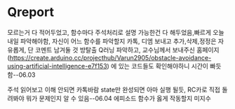 # Qreport

모르는거 다 적어두었고, 함수마다 주석처리로 설명 가능한건 다 해두었음,빠르게 오늘내일 파악해야함, 자신이 어느 함수를 파악할지 카톡, 디엠 보내고 추가,삭제,정정은 자유롭게, 단 코멘트 남겨둘 것
방탈출 Q러닝 파악하고, 교수님께서 보내주신 홈페이지(https://create.arduino.cc/projecthub/Varun2905/obstacle-avoidance-using-artificial-intelligence-e7f153) 에 있는 코드들도 확인해야하니 시간이 빠듯함--06.03

주석 읽어보고 이해 안되면 카톡바람 state만 완성되면 아마 실행 될듯, RC카로 직접 돌려봐야 뭐가 문제인지 알 수 있음--06.04
에피소드 함수가 옳게 작동할지 미지수
